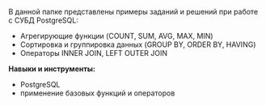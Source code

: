 В данной папке представлены примеры заданий и решений при работе с СУБД PostgreSQL:

- Агрегирующие функции (COUNT, SUM, AVG, MAX, MIN)
- Сортировка и группировка данных (GROUP BY, ORDER BY, HAVING)
- Операторы INNER JOIN, LEFT OUTER JOIN

**Навыки и инструменты:**

- PostgreSQL
- применение базовых функций и операторов

